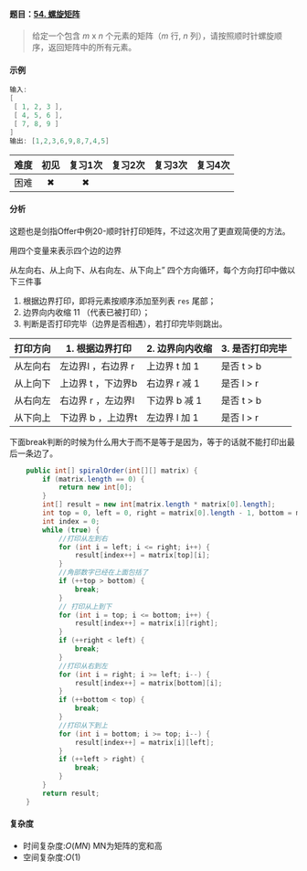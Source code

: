 #### 题目：[54. 螺旋矩阵](https://leetcode-cn.com/problems/spiral-matrix/)

> 给定一个包含 *m* x *n* 个元素的矩阵（*m* 行, *n* 列），请按照顺时针螺旋顺序，返回矩阵中的所有元素。

#### 示例

```java
输入:
[
 [ 1, 2, 3 ],
 [ 4, 5, 6 ],
 [ 7, 8, 9 ]
]
输出: [1,2,3,6,9,8,7,4,5]
```

| 难度 | 初见 | 复习1次 | 复习2次 | 复习3次 | 复习4次 |
| :--: | :--: | :-----: | :-----: | :-----: | :-----: |
| 困难 |  ✖   |    ✖    |         |         |         |

#### 分析

这题也是剑指Offer中例20-顺时针打印矩阵，不过这次用了更直观简便的方法。

用四个变量来表示四个边的边界

从左向右、从上向下、从右向左、从下向上” 四个方向循环，每个方向打印中做以下三件事

1. 根据边界打印，即将元素按顺序添加至列表 `res` 尾部；
2. 边界向内收缩 11 （代表已被打印）；
3. 判断是否打印完毕（边界是否相遇），若打印完毕则跳出。

|打印方向|	1. 根据边界打印 |	2. 边界向内收缩 |	3. 是否打印完毕 |
| ---- | ---- | ---- | ---- |
|从左向右|	左边界l ，右边界 r |	上边界 t 加 1 |	是否 t > b |
|从上向下|	上边界 t ，下边界b	 |右边界 r 减 1 |	是否 l > r |
|从右向左|	右边界 r ，左边界l	 |下边界 b 减 1 |	是否 t > b |
|从下向上|	下边界 b ，上边界t	 |左边界 l 加 1 |	是否 l > r |

下面break判断的时候为什么用大于而不是等于是因为，等于的话就不能打印出最后一条边了。

```java
    public int[] spiralOrder(int[][] matrix) {
        if (matrix.length == 0) {
            return new int[0];
        }
        int[] result = new int[matrix.length * matrix[0].length];
        int top = 0, left = 0, right = matrix[0].length - 1, bottom = matrix.length - 1;
        int index = 0;
        while (true) {
            //打印从左到右
            for (int i = left; i <= right; i++) {
                result[index++] = matrix[top][i];
            }
            //角部数字已经在上面包括了
            if (++top > bottom) {
                break;
            }
            // 打印从上到下
            for (int i = top; i <= bottom; i++) {
                result[index++] = matrix[i][right];
            }
            if (++right < left) {
                break;
            }
            //打印从右到左
            for (int i = right; i >= left; i--) {
                result[index++] = matrix[bottom][i];
            }
            if (++bottom < top) {
                break;
            }
            //打印从下到上
            for (int i = bottom; i >= top; i--) {
                result[index++] = matrix[i][left];
            }
            if (++left > right) {
                break;
            }
        }
        return result;
    }

```



#### 复杂度

- 时间复杂度:$O(MN)$  MN为矩阵的宽和高
- 空间复杂度:$O(1)$


